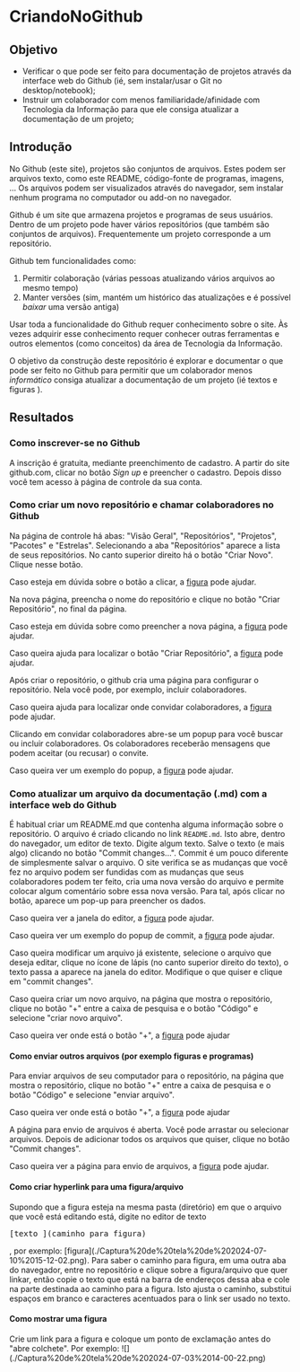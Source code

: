# CriandoNoGithub

## Objetivo

- Verificar o que pode ser feito para documentação de projetos através da interface web do Github (ié, sem instalar/usar o Git no desktop/notebook);
- Instruir um colaborador com menos familiaridade/afinidade com Tecnologia da Informação para que ele consiga atualizar a documentação de um projeto;
  
## Introdução

No Github (este site), projetos são conjuntos de arquivos. Estes podem ser arquivos texto, como este README, código-fonte de programas, imagens, ... Os arquivos podem ser visualizados através do navegador, sem instalar nenhum programa no computador ou add-on no navegador.

Github é um site que armazena projetos e programas de seus usuários. Dentro de um projeto pode haver vários repositórios (que também são conjuntos de arquivos). Frequentemente um projeto corresponde a um repositório.

Github tem funcionalidades como:

1. Permitir colaboração (várias pessoas atualizando vários arquivos ao mesmo tempo)
2. Manter versões (sim, mantém um histórico das atualizações e é possível *baixar* uma versão antiga)

Usar toda a funcionalidade do Github requer conhecimento sobre o site. Às vezes adquirir esse conhecimento requer conhecer outras ferramentas e outros elementos (como conceitos) da área de Tecnologia da Informação.

O objetivo da construção deste repositório é explorar e documentar o que pode ser feito no Github para permitir que um colaborador menos *informático* consiga atualizar a documentação de um projeto (ié textos e figuras ).

## Resultados

### Como inscrever-se no Github

A inscrição é gratuita, mediante preenchimento de cadastro. A partir do site github.com, clicar no botão *Sign up* e preencher o cadastro. Depois disso você tem acesso à página de controle da sua conta.

### Como criar um novo repositório e chamar colaboradores no Github

Na página de controle há abas: "Visão Geral", "Repositórios", "Projetos", "Pacotes" e "Estrelas". Selecionando a aba "Repositórios" aparece a lista de seus repositórios. No canto superior direito há o botão "Criar Novo". Clique nesse botão.

Caso esteja em dúvida sobre o botão a clicar, a [figura](./Captura%20de%20tela%20de%202024-07-03%2013-44-31.png ) pode ajudar.

Na nova página, preencha o nome do repositório e clique no botão "Criar Repositório", no final da página. 

Caso esteja em dúvida sobre como preencher a nova página, a [figura](./Captura%20de%20tela%20de%202024-07-03%2013-45-25.png) pode ajudar.

Caso queira ajuda para localizar o botão "Criar Repositório", a [figura](./Captura%20de%20tela%20de%202024-07-03%2013-45-47.png) pode ajudar.

Após criar o repositório, o github cria uma página para configurar o repositório. Nela você pode, por exemplo, incluir colaboradores.

Caso queira ajuda para localizar onde convidar colaboradores, a [figura](./Captura%20de%20tela%20de%202024-07-03%2013-45-47.png) pode ajudar.

Clicando em convidar colaboradores abre-se um popup para você buscar ou incluir colaboradores. Os colaboradores receberão mensagens que podem aceitar (ou recusar) o convite.

Caso queira ver um exemplo do popup, a [figura](./Captura%20de%20tela%20de%202024-07-03%2013-52-49.png) pode ajudar.

### Como atualizar um arquivo da documentação (.md) com a interface web do Github

É habitual criar um README.md que contenha alguma informação sobre o repositório. O arquivo é criado clicando no link `README.md`. Isto abre, dentro do navegador, um editor de texto. Digite algum texto. Salve o texto (e mais algo) clicando no botão "Commit changes...". Commit é um pouco diferente de simplesmente salvar o arquivo. O site verifica se as mudanças que você fez no arquivo podem ser fundidas com as mudanças que seus colaboradores podem ter feito, cria uma nova versão do arquivo e permite colocar algum comentário sobre essa nova versão. Para tal, após clicar no botão, aparece um pop-up para preencher os dados.

Caso queira ver a janela do editor, a [figura](./Captura%20de%20tela%20de%202024-07-03%2013-54-32.png) pode ajudar.

Caso queira ver um exemplo do popup de commit, a [figura](./Captura%20de%20tela%20de%202024-07-03%2013-59-19.png) pode ajudar.

Caso queira modificar um arquivo já existente, selecione o arquivo que deseja editar, clique no ícone de lápis (no canto superior direito do texto), o texto passa a aparece na janela do editor. Modifique o que quiser e clique em "commit changes".

Caso queira criar um novo arquivo, na página que mostra o repositório, clique no botão "+" entre a caixa de pesquisa e o botão "Código" e selecione "criar novo arquivo". 

Caso queira ver onde está o botão "+", a [figura](./Captura%20de%20tela%20de%202024-07-03%2014-00-22.png) pode ajudar

#### Como enviar outros arquivos (por exemplo figuras e programas)

Para enviar arquivos de seu computador para o repositório, na página que mostra o repositório, clique no botão "+" entre a caixa de pesquisa e o botão "Código" e selecione "enviar arquivo". 

Caso queira ver onde está o botão "+", a [figura](./Captura%20de%20tela%20de%202024-07-03%2014-00-22.png) pode ajudar

A página para envio de arquivos é aberta. Você pode arrastar ou selecionar arquivos. Depois de adicionar todos os arquivos que quiser, clique no botão "Commit changes".

Caso queira ver a página para envio de arquivos, a [figura](./Captura%20de%20tela%20de%202024-07-10%2015-12-02.png) pode ajudar.

#### Como criar hyperlink para uma figura/arquivo

Supondo que a figura esteja na mesma pasta (diretório) em que o arquivo que você está editando está, digite no editor de texto <pre>[texto ](caminho para figura)</pre>, por exemplo: \[figura\]\(./Captura%20de%20tela%20de%202024-07-10%2015-12-02.png\). Para saber o caminho para figura, em uma outra aba do navegador, entre no repositório e clique sobre a figura/arquivo que quer linkar, então copie o texto que está na barra de endereços dessa aba e cole na parte destinada ao caminho para a figura. Isto ajusta o caminho, substitui espaços em branco e caracteres acentuados para o link ser usado no texto.

#### Como mostrar uma figura

Crie um link para a figura e coloque um ponto de exclamação antes do "abre colchete". Por exemplo: \!\[\]\(./Captura%20de%20tela%20de%202024-07-03%2014-00-22.png\)

